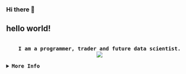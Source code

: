### Hi there 👋

  ##  hello world!
  <p align="center">
	<samp>
	  <b>
	  <br>
        I am a programmer, trader and future data scientist.
      </br>
      </b>
   <image src="https://readme-typing-svg.herokuapp.com?font=Fira+Code&pause=1000&center=true&vCenter=true&multiline=true&width=435&lines=I+use+arch+btw...">
</samp>
</p>

<details>
	<summary><samp><b>More Info</b></samp></summary>
<!-- Contact Me -->
------------
<p align="center">
  <samp>
    [<a href="https://twitter.com/SCesarAE">twitter</a>]
    [<a href="https://www.linkedin.com/in/scesarae/">linkedin.</a>]
    [<a href="mailto:ca.salgadoescoto@gmail.com">e-mail</a>]
  </samp>
</p>
------------

Inspiration from [Rayhan Pratama](https://github.com/rxyhn/)


</details>
